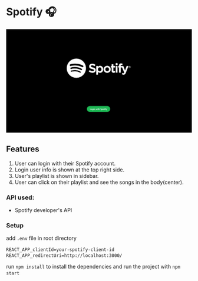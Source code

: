 # Spotify 🎧

![](./images/spotify.gif)

## Features

1. User can login with their Spotify account.
2. Login user info is shown at the top right side.
3. User's playlist is shown in sidebar.
4. User can click on their playlist and see the songs in the body(center).

### API used:

- Spotify developer's API

### Setup

add `.env` file in root directory

```
REACT_APP_clientId=your-spotify-client-id
REACT_APP_redirectUri=http://localhost:3000/
```

run `npm install` to install the dependencies and run the project with `npm start`
